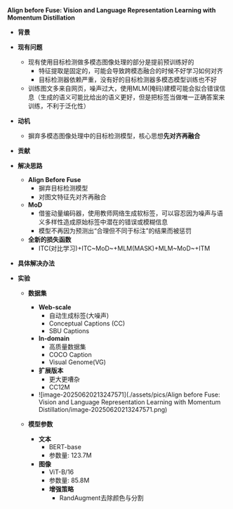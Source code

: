**Align before Fuse: Vision and Language Representation Learning with Momentum Distillation**

- **背景**
- **现有问题**
  - 现有使用目标检测做多模态图像处理的部分是提前预训练好的
    - 特征提取是固定的，可能会导致跨模态融合的时候不好学习如何对齐
    - 目标检测器依赖严重，没有好的目标检测器多模态模型训练也不好
  - 训练图文多来自网页，噪声过大，使用MLM(掩码)建模可能会拟合错误信息（生成的语义可能比给出的语义更好，但是把标签当做唯一正确答案来训练，不利于泛化性）
- **动机**
  - 摒弃多模态图像处理中的目标检测模型，核心思想**先对齐再融合**
- **贡献**
- **解决思路**
  - **Align Before Fuse**
    - 摒弃目标检测模型
    - 对图文特征先对齐再融合
  - **MoD**
    - 借鉴动量编码器，使用教师网络生成软标签，可以容忍因为噪声与语义多样性造成原始标签中潜在的错误或模糊信息
    - 模型不再因为预测出“合理但不同于标注”的结果而被惩罚
  - **全新的损失函数**
    - ITC(对比学习)+ITC~MoD~+MLM(MASK)+MLM~MoD~+ITM
- **具体解决办法**
- **实验**

  - **数据集**
    - **Web-scale**
      - 自动生成标签(大噪声)
      - Conceptual Captions (CC)
      - SBU Captions
    - **In-domain**
      - 高质量数据集
      - COCO Caption
      - Visual Genome(VG)
    - **扩展版本**
      - 更大更嘈杂
      - CC12M
    - ![image-20250620213247571](./assets/pics/Align before Fuse: Vision and Language Representation Learning with Momentum Distillation/image-20250620213247571.png)

  - **模型参数**
    - **文本**
      - BERT-base
      - 参数量: 123.7M
    - **图像**
      - ViT-B/16
      - 参数量: 85.8M
      - **增强策略**
        - RandAugment去除颜色与分割